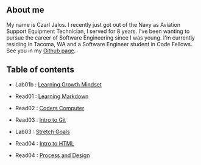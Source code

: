 ## About me ##

  My name is Czarl Jalos. I recently just got out of the Navy as Aviation Support Equipment Technician, I served for 8 years. I've been wanting to pursue the career of Software Engineering since I was young. I'm currently residing in Tacoma, WA and a Software Engineer student in Code Fellows. See you in my [Github page](https://github.com/cfJalos).

## Table of contents ##

* Lab01b : [Learning Growth Mindset](https://cfjalos.github.io/cfJalos.github.io-reading-notes-/Growth%20Mindset)

* Read01 : [Learning Markdown](https://cfjalos.github.io/cfJalos.github.io-reading-notes-/Learning%20Markdown)

* Read02 : [Coders Computer](https://cfjalos.github.io/cfJalos.github.io-reading-notes-/Coders%20Computer)

* Read03 : [Intro to Git](https://cfjalos.github.io/cfJalos.github.io-reading-notes-/Intro%20to%20Git)

* Lab03  : [Stretch Goals](https://cfjalos.github.io/cfJalos.github.io-reading-notes-/Stretched%20Goals)

* Read04 : [Intro to HTML](https://cfjalos.github.io/cfJalos.github.io-reading-notes-/Intro%20to%20HTML)

* Read04 : [Process and Design](https://cfjalos.github.io/cfJalos.github.io-reading-notes-/Process%20and%20Design)


  

  
  









